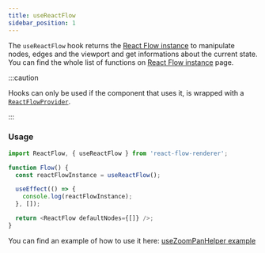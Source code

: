 ```yaml
---
title: useReactFlow
sidebar_position: 1
---
```


The `useReactFlow` hook returns the [React Flow instance](/docs/api/react-flow-instance) to manipulate nodes, edges and the viewport and get informations about the current state. You can find the whole list of functions on [React Flow instance](/docs/api/react-flow-instance) page.

:::caution

Hooks can only be used if the component that uses it, is wrapped with a [`ReactFlowProvider`](/docs/api/components/provider/).

:::

### Usage

```javascript
import ReactFlow, { useReactFlow } from 'react-flow-renderer';

function Flow() {
  const reactFlowInstance = useReactFlow();

  useEffect(() => {
    console.log(reactFlowInstance);
  }, []);

  return <ReactFlow defaultNodes={[]} />;
}
```

You can find an example of how to use it here: [useZoomPanHelper example](/docs/examples/use-zoom-pan-helper-hook/)
